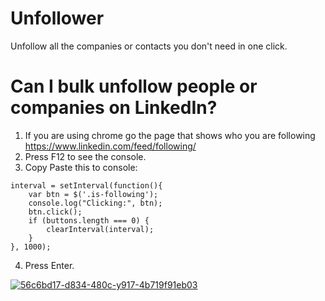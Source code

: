 # Unfollower
Unfollow all the companies or contacts you don't need in one click.



# Can I bulk unfollow people or companies on LinkedIn?

1. If you are using chrome go the page that shows who you are following  https://www.linkedin.com/feed/following/
2. Press F12 to see the console.
3. Copy Paste this to console:

```var buttons = $("button"),
interval = setInterval(function(){
	var btn = $('.is-following');
   	console.log("Clicking:", btn);
    btn.click();
    if (buttons.length === 0) {
    	clearInterval(interval);
    }
}, 1000);
```
4. Press Enter.

<a href="https://user-images.githubusercontent.com/31100945/29992087-17962570-8fc6-11e7-87b9-698561973c3e.gif" target="_blank"><img src="https://user-images.githubusercontent.com/31100945/29992087-17962570-8fc6-11e7-87b9-698561973c3e.gif" alt="56c6bd17-d834-480c-y917-4b719f91eb03" style="max-width:100%;"></a>
